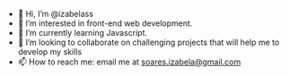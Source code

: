 - 👋 Hi, I’m @izabelass
- 👀 I’m interested in front-end web development.
- 🌱 I’m currently learning Javascript.
- 💞️ I’m looking to collaborate on challenging projects that will help me to develop my skills
- 📫 How to reach me: email me at soares.izabela@gmail.com

<!---
izabelass/izabelass is a ✨ special ✨ repository because its `README.md` (this file) appears on your GitHub profile.
You can click the Preview link to take a look at your changes.
--->
